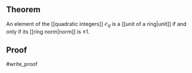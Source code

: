 ## Theorem
An element of the [[quadratic integers]] $\mathcal O_d$ is a [[unit of a ring|unit]] if and only if its [[ring norm|norm]] is $\pm 1$.
## Proof
#write_proof 